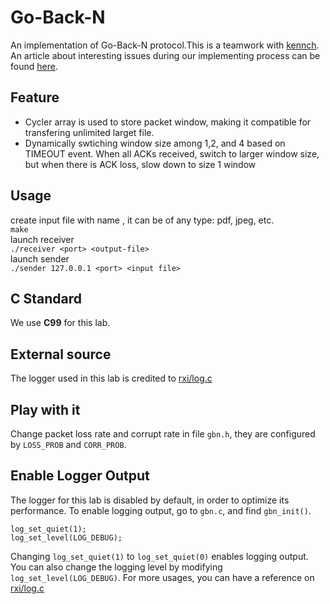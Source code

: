 # Go-Back-N
An implementation of Go-Back-N protocol.This is a teamwork with [kennch](https://github.com/kennch). An article about interesting issues during our implementing process can be found [here](https://medium.com/@wd255/go-back-n-protocol-implementation-7abc8a578e58).
## Feature
* Cycler array is used to store packet window, making it compatible for transfering unlimited larget file.
* Dynamically swtiching window size among 1,2, and 4 based on TIMEOUT event. When all ACKs received, switch to larger window size, but when there is ACK loss, slow down to size 1 window
## Usage
create input file with name <input-file>, it can be of any type: pdf, jpeg, etc.<br/>
`make` </br>
launch receiver </br>
`./receiver <port> <output-file> `</br>
launch sender</br>
`./sender 127.0.0.1 <port> <input file>`</br>

## C Standard
We use **C99** for this lab.

## External source
The logger used in this lab is credited to [rxi/log.c](https://github.com/rxi/log.c)

## Play with it
Change packet loss rate and corrupt rate in file `gbn.h`, they are configured by `LOSS_PROB` and `CORR_PROB`.
## Enable Logger Output
The logger for this lab is disabled by default, in order to optimize its performance. To enable logging output, go to ```gbn.c```, and find ```gbn_init()```.
```
log_set_quiet(1);
log_set_level(LOG_DEBUG);
```
Changing ```log_set_quiet(1)``` to ```log_set_quiet(0)``` enables logging output. You can also change the logging level by modifying ```log_set_level(LOG_DEBUG)```. For more usages, you can have a reference on [rxi/log.c](https://github.com/rxi/log.c)
